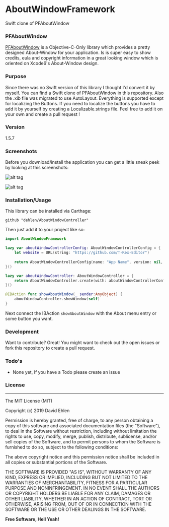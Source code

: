 # AboutWindowFramework
Swift clone of PFAboutWindow

### PFAboutWindow
[PFAboutWindow](https://github.com/perfaram/PFAboutWindow) is a Objective-C-Only library which provides a pretty designed About-Window for your application. Is is super easy to show credits, eula and copyright information in a great looking window which is oriented on Xcode6's About-Window design.

### Purpose
Since there was no Swift version of this library I thought I'd convert it by myself. You can find a Swift clone of PFAboutWindow in this repository. Also the .xib file was migrated to use AutoLayout. Everything is supported except for localizing the Buttons. If you need to localize the buttons you have to add it by yourself by creating a Localizable.strings file. Feel free to add it on your own and create a pull request !

### Version
1.5.7

### Screenshots
Before you download/install the application you can get a little sneak peek by looking at this screenshots:

![alt tag](https://raw.github.com/dehlen/AboutWindowController/master/screenshot1.png)

![alt tag](https://raw.github.com/dehlen/AboutWindowController/master/screenshot2.png)

### Installation/Usage

This library can be installed via Carthage:

```
github "dehlen/AboutWindowController"
```

Then just add it to your project like so:

```swift
import AboutWindowFramework

lazy var aboutWindowControllerConfig: AboutWindowControllerConfig = {
    let website = URL(string: "https://github.com/T-Rex-Editor")
   
    return AboutWindowControllerConfig(name: "App Name", version: nil, copyright: nil, credits: nil, creditsButtonTitle: "Credits", eula: nil, eulaButtonTitle: "EULA", url: website, hasShadow: true)
}()

lazy var aboutWindowController: AboutWindowController = {
    return AboutWindowController.create(with: aboutWindowControllerConfig)
}()

@IBAction func showAboutWindow(_ sender:AnyObject) {
    aboutWindowController.showWindow(self)
}

```

Next connect the IBAction `showAboutWindow` with the About menu entry or some button you want.

### Development

Want to contribute? Great!
You might want to check out the open issues or fork this repository to create a pull request.

### Todo's
- None yet, If you have a Todo please create an issue

### License
----

The MIT License (MIT)

Copyright (c) 2019 David Ehlen

Permission is hereby granted, free of charge, to any person obtaining a copy
of this software and associated documentation files (the "Software"), to deal
in the Software without restriction, including without limitation the rights
to use, copy, modify, merge, publish, distribute, sublicense, and/or sell
copies of the Software, and to permit persons to whom the Software is
furnished to do so, subject to the following conditions:

The above copyright notice and this permission notice shall be included in
all copies or substantial portions of the Software.

THE SOFTWARE IS PROVIDED "AS IS", WITHOUT WARRANTY OF ANY KIND, EXPRESS OR
IMPLIED, INCLUDING BUT NOT LIMITED TO THE WARRANTIES OF MERCHANTABILITY,
FITNESS FOR A PARTICULAR PURPOSE AND NONINFRINGEMENT. IN NO EVENT SHALL THE
AUTHORS OR COPYRIGHT HOLDERS BE LIABLE FOR ANY CLAIM, DAMAGES OR OTHER
LIABILITY, WHETHER IN AN ACTION OF CONTRACT, TORT OR OTHERWISE, ARISING FROM,
OUT OF OR IN CONNECTION WITH THE SOFTWARE OR THE USE OR OTHER DEALINGS IN
THE SOFTWARE.

**Free Software, Hell Yeah!**
